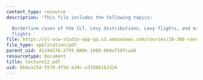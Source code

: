 ```yaml
---
content_type: resource
description: 'This file includes the following topics:

  Borderline cases of the CLT, Levy distributions, Levy flights, and examples of Levy
  flights.'
file: https://ol-ocw-studio-app-qa.s3.amazonaws.com/courses/18-366-random-walks-and-diffusion-fall-2006/6b4ca15455704f5da30ce31906163324_lecture12.pdf
file_type: application/pdf
parent_uid: 41244276-2f55-080e-1888-0b9af56fcaa8
resourcetype: Document
title: lecture12.pdf
uid: 6b4ca154-5570-4f5d-a30c-e31906163324
---
```

